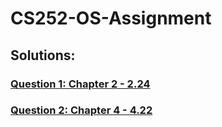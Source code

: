 # CS252-OS-Assignment

## Solutions:

### [Question 1: Chapter 2 - 2.24](https://github.com/VincentPaulV/CS252-OS-Assignment/tree/main/Q2-4.22)

### [Question 2: Chapter 4 - 4.22](https://github.com/VincentPaulV/CS252-OS-Assignment/tree/main/Q2-4.22)




